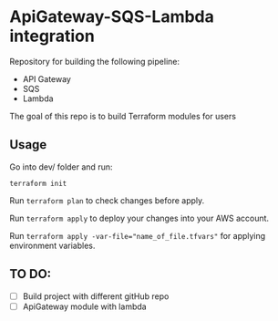 # ApiGateway-SQS-Lambda integration
Repository for building the following pipeline: 
- API Gateway
- SQS
- Lambda

The goal of this repo is to build Terraform modules for users

## Usage

Go into dev/ folder and run:

```terraform init```

Run ```terraform plan``` to check changes before apply.

Run ```terraform apply``` to deploy your changes into your AWS account.

Run ```terraform apply -var-file="name_of_file.tfvars"``` for applying environment variables.

## TO DO:

- [ ] Build project with different gitHub repo
- [ ] ApiGateway module with lambda
